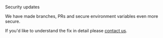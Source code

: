 Security updates

We have made branches, PRs and secure environment variables even more secure. 

If you'd like to understand the fix in detail please [contact us](https://snap-ci.com/contact-us).
